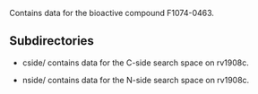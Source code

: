 Contains data for the bioactive compound F1074-0463.

## Subdirectories

- cside/ contains data for the C-side search space on rv1908c.

- nside/ contains data for the N-side search space on rv1908c.

